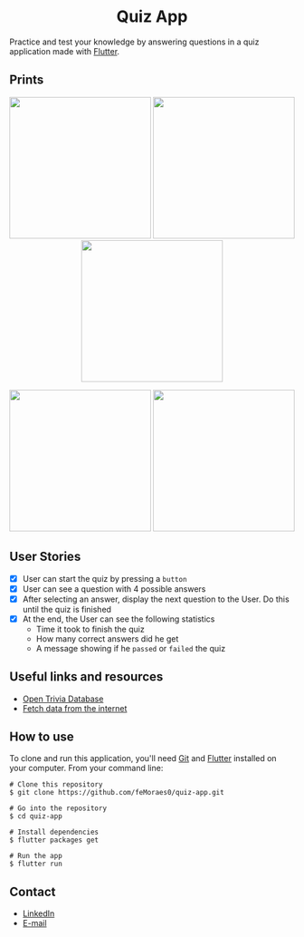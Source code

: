 <h1 align="center">Quiz App</h1>

Practice and test your knowledge by answering questions in a quiz application made with [Flutter](https://flutter.dev/docs/get-started/install).

## Prints
<p align="center">
  <img width="250" src="https://i.pinimg.com/originals/f4/f0/a6/f4f0a6f808c94a9b553edb6db6e97a5f.png"/>
  <img width="250" src="https://i.pinimg.com/originals/f7/23/e4/f723e40b0afd98b8da577be204f954ad.png"/>
  <img width="250" src="https://i.pinimg.com/originals/d0/50/21/d050216a7a8a5f89f63e140b128fd1d3.png"/>
</p>
<p align="center">
  <img width="250" src="https://i.pinimg.com/originals/13/8b/fa/138bfaa63ef3a8b9ea534d5cd713d385.png"/>
  <img width="250" src="https://i.pinimg.com/originals/74/3e/b7/743eb7d3f017fa369e72d2f16ed93386.png"/>
</p>

## User Stories
-   [X] User can start the quiz by pressing a `button`
-   [X] User can see a question with 4 possible answers
-   [X] After selecting an answer, display the next question to the User. Do this until the quiz is finished
-   [X] At the end, the User can see the following statistics
    -   Time it took to finish the quiz
    -   How many correct answers did he get
    -   A message showing if he `passed` or `failed` the quiz

## Useful links and resources
- [Open Trivia Database](https://opentdb.com/api_config.php)
- [Fetch data from the internet](https://flutter.dev/docs/cookbook/networking/fetch-data)

## How to use
To clone and run this application, you'll need [Git](https://git-scm.com/downloads) and [Flutter](https://flutter.dev/docs/get-started/install) installed on your computer. From your command line:

```
# Clone this repository
$ git clone https://github.com/feMoraes0/quiz-app.git

# Go into the repository
$ cd quiz-app

# Install dependencies
$ flutter packages get

# Run the app
$ flutter run
```

## Contact
  - <a target="_blank" href="https://www.linkedin.com/in/akinwole-abraham-335812194">LinkedIn</a>
  - <a target="_blank" href="mailto:ajunior488@gmail.com">E-mail</a>
